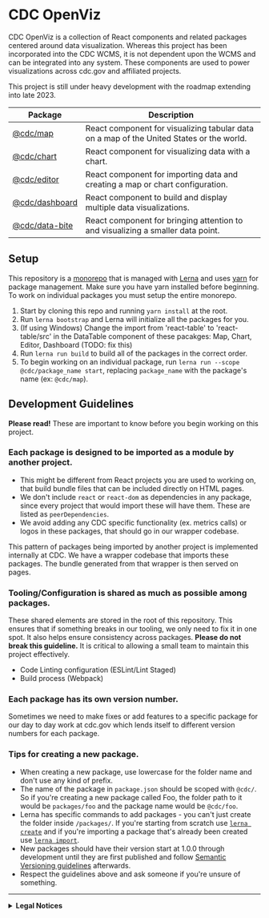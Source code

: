 # CDC OpenViz

CDC OpenViz is a collection of React components and related packages centered around data visualization. Whereas this project has been incorporated into the CDC WCMS, it is not dependent upon the WCMS and can be integrated into any system. These components are used to power visualizations across cdc.gov and affiliated projects.

This project is still under heavy development with the roadmap extending into late 2023.

| Package | Description |
| --- | ----------- |
| [@cdc/map](https://github.com/CDCgov/cdc-open-viz/tree/main/packages/map) | React component for visualizing tabular data on a map of the United States or the world. |
| [@cdc/chart](https://github.com/CDCgov/cdc-open-viz/tree/main/packages/chart) | React component for visualizing data with a chart. |
| [@cdc/editor](https://github.com/CDCgov/cdc-open-viz/tree/main/packages/editor) | React component for importing data and creating a map or chart configuration. |
| [@cdc/dashboard](https://github.com/CDCgov/cdc-open-viz/tree/main/packages/dashboard) | React component to build and display multiple data visualizations. |
| [@cdc/data-bite](https://github.com/CDCgov/cdc-open-viz/tree/main/packages/data-bite) | React component for bringing attention to and visualizing a smaller data point. |

## Setup <a name="setup"></a>

This repository is a [monorepo](https://en.wikipedia.org/wiki/Monorepo) that is managed with [Lerna](https://github.com/lerna/lerna#readme) and uses [yarn](https://yarnpkg.com/) for package management. Make sure you have yarn installed before beginning. To work on individual packages you must setup the entire monorepo.

1. Start by cloning this repo and running `yarn install` at the root. 
2. Run `lerna bootstrap` and Lerna will initialize all the packages for you.
3. (If using Windows) Change the import from 'react-table' to 'react-table/src' in the DataTable component of these pacakges: Map, Chart, Editor, Dashboard (TODO: fix this)
4. Run `lerna run build` to build all of the packages in the correct order.
5. To begin working on an individual package, run `lerna run --scope @cdc/package_name start`, replacing `package_name` with the package's name (ex: `@cdc/map`).

## Development Guidelines

**Please read!** These are important to know before you begin working on this project.

### Each package is designed to be imported as a module by another project.
  * This might be different from React projects you are used to working on, that build bundle files that can be included directly on HTML pages.
  * We don't include `react` or `react-dom` as dependencies in any package, since every project that would import these will have them. These are listed as `peerDependencies`.
  * We avoid adding any CDC specific functionality (ex. metrics calls) or logos in these packages, that should go in our wrapper codebase.

This pattern of packages being imported by another project is implemented internally at CDC. We have a wrapper codebase that imports these packages. The bundle generated from that wrapper is then served on pages.

### Tooling/Configuration is shared as much as possible among packages.
These shared elements are stored in the root of this repository. This ensures that if something breaks in our tooling, we only need to fix it in one spot. It also helps ensure consistency across packages. **Please do not break this guideline.** It is critical to allowing a small team to maintain this project effectively.

  * Code Linting configuration (ESLint/Lint Staged)
  * Build process (Webpack)

### Each package has its own version number.

Sometimes we need to make fixes or add features to a specific package for our day to day work at cdc.gov which lends itself to different version numbers for each package.

### Tips for creating a new package.
  * When creating a new package, use lowercase for the folder name and don't use any kind of prefix.
  * The name of the package in `package.json` should be scoped with `@cdc/`. So if you're creating a new package called Foo, the folder path to it would be `packages/foo` and the package name would be `@cdc/foo`.
  * Lerna has specific commands to add packages - you can't just create the folder inside `/packages/`. If you're starting from scratch use [`lerna create`](https://www.npmjs.com/package/@lerna/create) and if you're importing a package that's already been created use [`lerna import`](https://www.npmjs.com/package/@lerna/import).
  * New packages should have their version start at 1.0.0 through development until they are first published and follow [Semantic Versioning guidelines](https://docs.npmjs.com/about-semantic-versioning) afterwards.
  * Respect the guidelines above and ask someone if you're unsure of something.
----
<details>
  <summary><strong>Legal Notices</strong></summary>

#### License

The repository utilizes code licensed under the terms of the Apache Software License and therefore is licensed under ASL v2 or later.

This source code in this repository is free: you can redistribute it and/or modify it under the terms of the Apache Software License version 2, or (at your option) any later version.

This source code in this repository is distributed in the hope that it will be useful, but WITHOUT ANY WARRANTY; without even the implied warranty of MERCHANTABILITY or FITNESS FOR A PARTICULAR PURPOSE. See the Apache Software License for more details.

The source code forked from other open source projects will inherit its license.

#### Attribution

Some icons used by this project are from [Font Awesome](https://fontawesome.com/).

#### Public Domain

This repository constitutes a work of the United States Government and is not subject to domestic copyright protection under 17 USC § 105. This repository is in the public domain within the United States, and copyright and related rights in the work worldwide are waived through the [CC0 1.0 Universal public domain dedication](https://creativecommons.org/publicdomain/zero/1.0/). All contributions to this repository will be released under the CC0 dedication. By submitting a pull request you are agreeing to comply with this waiver of copyright interest.

#### Records Management

This repository is not a source of government records, but is a copy to increase collaboration and collaborative potential. All government records will be published through the [CDC web site](https://www.cdc.gov/).

#### Privacy

This repository contains only non-sensitive, publicly available data and information. All material and community participation is covered by the [Disclaimer](https://github.com/CDCgov/template/blob/master/DISCLAIMER.md) and [Code of Conduct](https://github.com/CDCgov/template/blob/master/code-of-conduct.md). For more information about CDC's privacy policy, please visit http://www.cdc.gov/other/privacy.html.
</details>
